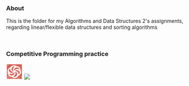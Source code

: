 ### About

This is the folder for my Algorithms and Data Structures 2's assignments, regarding linear/flexible data structures and sorting algorithms
<div>

</br>

### Competitive Programming practice

<a  href="https://www.codewars.com/users/nietus"><img width="45px" src="src/2dcf20cc-5a26-11e4-89fb-62b861e5b29c.png"></a>
<a  href="https://www.beecrowd.com.br/judge/en/profile/875920"><img src="https://resources.beecrowd.com.br/judge/favicon.ico?1696127504"></a>

</div>
